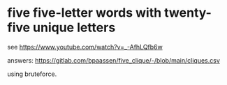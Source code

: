 # five five-letter words with twenty-five unique letters


see <https://www.youtube.com/watch?v=_-AfhLQfb6w>

answers: <https://gitlab.com/bpaassen/five_clique/-/blob/main/cliques.csv>

using bruteforce.
